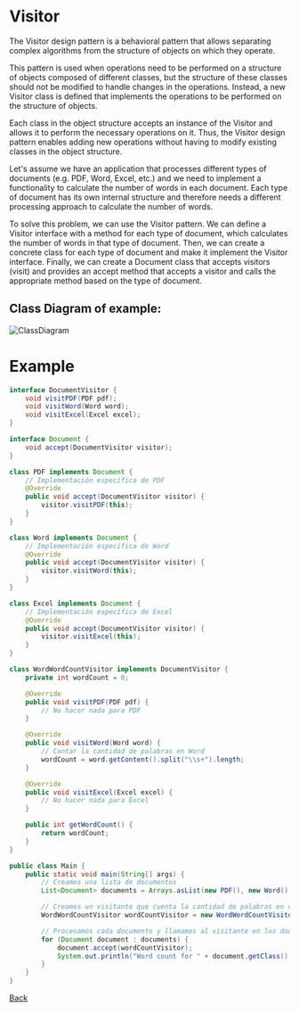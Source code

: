 # Visitor

The Visitor design pattern is a behavioral pattern that allows separating complex algorithms from the structure of objects on which they operate.

This pattern is used when operations need to be performed on a structure of objects composed of different classes, but the structure of these classes should not be modified to handle changes in the operations. Instead, a new Visitor class is defined that implements the operations to be performed on the structure of objects.

Each class in the object structure accepts an instance of the Visitor and allows it to perform the necessary operations on it. Thus, the Visitor design pattern enables adding new operations without having to modify existing classes in the object structure.

Let's assume we have an application that processes different types of documents (e.g. PDF, Word, Excel, etc.) and we need to implement a functionality to calculate the number of words in each document. Each type of document has its own internal structure and therefore needs a different processing approach to calculate the number of words.

To solve this problem, we can use the Visitor pattern. We can define a Visitor interface with a method for each type of document, which calculates the number of words in that type of document. Then, we can create a concrete class for each type of document and make it implement the Visitor interface. Finally, we can create a Document class that accepts visitors (visit) and provides an accept method that accepts a visitor and calls the appropriate method based on the type of document.

## Class Diagram of example:

![ClassDiagram](http://www.plantuml.com/plantuml/png/hL2x2i8m5DtlLzmnHVe73WMhivFE8RcLGDgKF5f1_NURI4i9BXM7d73VvvpAUMvzQ3MepfDjk22iZGWjTVwYdFB6uWC6eoGECJpN9pOzx6LJhD9NOoMBWEC4wyhnBaYpX4WH2tZ1bsFp5Iu4zPxb78RFduQ5vivXPB5r9Z7SEfIu_tGgleC9QoTBdAJZE1TWb-8R-QMN5V-tUp5v_opBw5oMYQkoL5e1a0jTsdDjK54dGwlV)


# Example

```java
interface DocumentVisitor {
    void visitPDF(PDF pdf);
    void visitWord(Word word);
    void visitExcel(Excel excel);
}

interface Document {
    void accept(DocumentVisitor visitor);
}

class PDF implements Document {
    // Implementación específica de PDF
    @Override
    public void accept(DocumentVisitor visitor) {
        visitor.visitPDF(this);
    }
}

class Word implements Document {
    // Implementación específica de Word
    @Override
    public void accept(DocumentVisitor visitor) {
        visitor.visitWord(this);
    }
}

class Excel implements Document {
    // Implementación específica de Excel
    @Override
    public void accept(DocumentVisitor visitor) {
        visitor.visitExcel(this);
    }
}

class WordWordCountVisitor implements DocumentVisitor {
    private int wordCount = 0;

    @Override
    public void visitPDF(PDF pdf) {
        // No hacer nada para PDF
    }

    @Override
    public void visitWord(Word word) {
        // Contar la cantidad de palabras en Word
        wordCount = word.getContent().split("\\s+").length;
    }

    @Override
    public void visitExcel(Excel excel) {
        // No hacer nada para Excel
    }

    public int getWordCount() {
        return wordCount;
    }
}

public class Main {
    public static void main(String[] args) {
        // Creamos una lista de documentos
        List<Document> documents = Arrays.asList(new PDF(), new Word(), new Excel(), new Word());

        // Creamos un visitante que cuenta la cantidad de palabras en documentos de Word
        WordWordCountVisitor wordCountVisitor = new WordWordCountVisitor();

        // Procesamos cada documento y llamamos al visitante en los documentos de Word
        for (Document document : documents) {
            document.accept(wordCountVisitor);
            System.out.println("Word count for " + document.getClass().getSimpleName() + ": " + wordCountVisitor.getWordCount());
        }
    }
}
```
[Back](../behavioral/README.md)